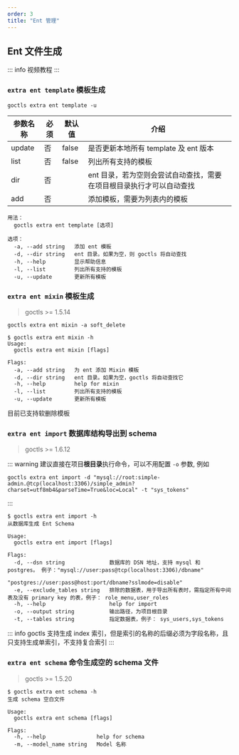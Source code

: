 ```yaml
---
order: 3
title: "Ent 管理"
---
```


## Ent 文件生成

::: info 视频教程
<BiliBili bvid="BV1Zz4y1V7HR" />
:::

### `extra ent template` 模板生成

```shell
goctls extra ent template -u
```

| 参数名称 | 必须 | 默认值 | 介绍                                                                 |
| -------- | ---- | ------ | -------------------------------------------------------------------- |
| update   | 否   | false  | 是否更新本地所有 template 及 ent 版本                                |
| list     | 否   | false  | 列出所有支持的模板                                                   |
| dir      | 否   |        | ent 目录，若为空则会尝试自动查找，需要在项目根目录执行才可以自动查找 |
| add      | 否   |        | 添加模板，需要为列表内的模板                                         |

```shell
用法：
  goctls extra ent template [选项]

选项：
  -a, --add string   添加 ent 模板
  -d, --dir string   ent 目录。如果为空，则 goctls 将自动查找
  -h, --help         显示帮助信息
  -l, --list         列出所有支持的模板
  -u, --update       更新所有模板
```

### `extra ent mixin` 模板生成

> goctls >= 1.5.14

```shell
goctls extra ent mixin -a soft_delete
```

```shell
$ goctls extra ent mixin -h
Usage:
  goctls extra ent mixin [flags]

Flags:
  -a, --add string   为 ent 添加 Mixin 模板
  -d, --dir string   ent 目录。如果为空，goctls 将自动查找它
  -h, --help         help for mixin
  -l, --list         列出所有支持的模板
  -u, --update       更新所有模板
```

目前已支持软删除模板

### `extra ent import` 数据库结构导出到 schema

> goctls >= 1.6.12

::: warning
建议直接在项目**根目录**执行命令，可以不用配置 `-o` 参数, 例如

```shell
goctls extra ent import -d "mysql://root:simple-admin.@tcp(localhost:3306)/simple_admin?charset=utf8mb4&parseTime=True&loc=Local" -t "sys_tokens"
```

:::

```shell
$ goctls extra ent import -h
从数据库生成 Ent Schema

Usage:
  goctls extra ent import [flags]

Flags:
  -d, --dsn string              数据库的 DSN 地址，支持 mysql 和 postgres。 例子："mysql://user:pass@tcp(localhost:3306)/dbname"
                                "postgres://user:pass@host:port/dbname?sslmode=disable"
  -e, --exclude_tables string   排除的数据表，用于导出所有表时，需指定所有中间表及没有 primary key 的表，例子： role_menu,user_roles
  -h, --help                    help for import
  -o, --output string           输出路径，为项目根目录
  -t, --tables string           指定数据表，例子： sys_users,sys_tokens
```

::: info
goctls 支持生成 index 索引，但是索引的名称的后缀必须为字段名称，且只支持生成单索引，不支持复合索引
:::

### `extra ent schema` 命令生成空的 schema 文件

> goctls >= 1.5.20

```shell
$ goctls extra ent schema -h
生成 schema 空白文件

Usage:
  goctls extra ent schema [flags]

Flags:
  -h, --help                help for schema
  -m, --model_name string   Model 名称
```